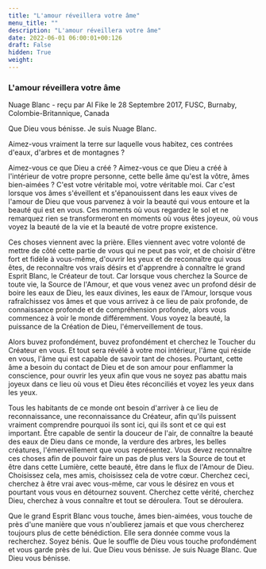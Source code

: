 ```yaml
---
title: "L'amour réveillera votre âme"
menu_title: ""
description: "L'amour réveillera votre âme"
date: 2022-06-01 06:00:01+00:126
draft: False
hidden: True
weight:
---
```

### L'amour réveillera votre âme

Nuage Blanc - reçu par Al Fike le 28 Septembre 2017, FUSC, Burnaby, Colombie-Britannique, Canada

Que Dieu vous bénisse. Je suis Nuage Blanc.

Aimez-vous vraiment la terre sur laquelle vous habitez, ces contrées d'eaux, d'arbres et de montagnes ? 

Aimez-vous ce que Dieu a créé ? Aimez-vous ce que Dieu a créé à l'intérieur de votre propre personne, cette belle âme qu'est la vôtre, âmes bien-aimées ? C'est votre véritable moi, votre véritable moi. Car c'est lorsque vos âmes s'éveillent et s'épanouissent dans les eaux vives de l'amour de Dieu que vous parvenez à voir la beauté qui vous entoure et la beauté qui est en vous. Ces moments où vous regardez le sol et ne remarquez rien se transformeront en moments où vous êtes joyeux, où vous voyez la beauté de la vie et la beauté de votre propre existence.

Ces choses viennent avec la prière. Elles viennent avec votre volonté de mettre de côté cette partie de vous qui ne peut pas voir, et de choisir d'être fort et fidèle à vous-même, d'ouvrir les yeux et de reconnaître qui vous êtes, de reconnaître vos vrais désirs et d'apprendre à connaître le grand Esprit Blanc, le Créateur de tout. Car lorsque vous cherchez la Source de toute vie, la Source de l'Amour, et que vous venez avec un profond désir de boire les eaux de Dieu, les eaux divines, les eaux de l'Amour, lorsque vous rafraîchissez vos âmes et que vous arrivez à ce lieu de paix profonde, de connaissance profonde et de compréhension profonde, alors vous commencez à voir le monde différemment. Vous voyez la beauté, la puissance de la Création de Dieu, l'émerveillement de tous.

Alors buvez profondément, buvez profondément et cherchez le Toucher du Créateur en vous. Et tout sera révélé à votre moi intérieur, l'âme qui réside en vous, l'âme qui est capable de savoir tant de choses. Pourtant, cette âme a besoin du contact de Dieu et de son amour pour enflammer la conscience, pour ouvrir les yeux afin que vous ne soyez pas abattu mais joyeux dans ce lieu où vous et Dieu êtes réconciliés et voyez les yeux dans les yeux.

Tous les habitants de ce monde ont besoin d'arriver à ce lieu de reconnaissance, une reconnaissance du Créateur, afin qu'ils puissent vraiment comprendre pourquoi ils sont ici, qui ils sont et ce qui est important. Être capable de sentir la douceur de l'air, de connaître la beauté des eaux de Dieu dans ce monde, la verdure des arbres, les belles créatures, l'émerveillement que vous représentez. Vous devez reconnaître ces choses afin de pouvoir faire un pas de plus vers la Source de tout et être dans cette Lumière, cette beauté, être dans le flux de l'Amour de Dieu. Choisissez cela, mes amis, choisissez cela de votre cœur. Cherchez ceci, cherchez à être vrai avec vous-même, car vous le désirez en vous et pourtant vous vous en détournez souvent. Cherchez cette vérité, cherchez Dieu, cherchez à vous connaître et tout se déroulera. Tout se déroulera.

Que le grand Esprit Blanc vous touche, âmes bien-aimées, vous touche de près d'une manière que vous n'oublierez jamais et que vous chercherez toujours plus de cette bénédiction. Elle sera donnée comme vous la recherchez. Soyez bénis. Que le souffle de Dieu vous touche profondément et vous garde près de lui. Que Dieu vous bénisse. Je suis Nuage Blanc. Que Dieu vous bénisse.

